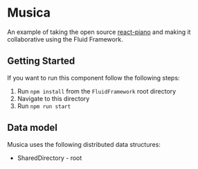 # Musica

An example of taking the open source [react-piano](https://github.com/kevinsqi/react-piano)
and making it collaborative using the Fluid Framework.

## Getting Started

If you want to run this component follow the following steps:

1. Run `npm install` from the `FluidFramework` root directory
2. Navigate to this directory
3. Run `npm run start`

## Data model

Musica uses the following distributed data structures:

- SharedDirectory - root
